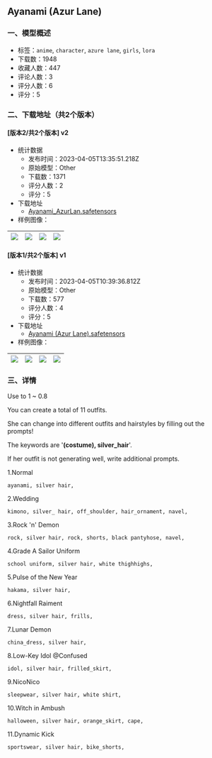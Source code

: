 ## Ayanami (Azur Lane)
### 一、模型概述

- 标签：`anime`, `character`, `azure lane`, `girls`, `lora`
- 下载数：1948
- 收藏人数：447
- 评论人数：3
- 评分人数：6
- 评分：5

### 二、下载地址（共2个版本）

#### [版本2/共2个版本] v2

- 统计数据
  - 发布时间：2023-04-05T13:35:51.218Z
  - 原始模型：Other
  - 下载数：1371
  - 评分人数：2
  - 评分：5
- 下载地址
  - [Ayanami_AzurLan.safetensors](https://civitai.com/api/download/models/36987)
- 样例图像：

| <img src="https://image.civitai.com/xG1nkqKTMzGDvpLrqFT7WA/3c5a8424-1a25-4a6b-1a07-0fae8c316d00/width=450/421439.jpeg" /> | <img src="https://image.civitai.com/xG1nkqKTMzGDvpLrqFT7WA/0c2189ca-5425-4e78-d604-b2ab1c55e600/width=450/421440.jpeg" /> | <img src="https://image.civitai.com/xG1nkqKTMzGDvpLrqFT7WA/a5ca6a90-4f28-46e6-767c-c61b356f5300/width=450/421438.jpeg" /> | <img src="https://image.civitai.com/xG1nkqKTMzGDvpLrqFT7WA/6e9b1f54-27f8-4e5e-0a79-8b093059f600/width=450/421444.jpeg" /> |
| ---- | ---- | ---- | ---- |

#### [版本1/共2个版本] v1

- 统计数据
  - 发布时间：2023-04-05T10:39:36.812Z
  - 原始模型：Other
  - 下载数：577
  - 评分人数：4
  - 评分：5
- 下载地址
  - [Ayanami (Azur Lane).safetensors](https://civitai.com/api/download/models/32951)
- 样例图像：

| <img src="https://image.civitai.com/xG1nkqKTMzGDvpLrqFT7WA/877421b8-50d5-4dae-444a-14de31c50200/width=450/375339.jpeg" /> | <img src="https://image.civitai.com/xG1nkqKTMzGDvpLrqFT7WA/d439cb42-940e-483d-19c2-33418c47ac00/width=450/375348.jpeg" /> | <img src="https://image.civitai.com/xG1nkqKTMzGDvpLrqFT7WA/4a7902f5-0b45-41fc-669b-9d0bb1ea7300/width=450/375347.jpeg" /> | <img src="https://image.civitai.com/xG1nkqKTMzGDvpLrqFT7WA/85774e16-a8f7-4951-46c0-1e63338df600/width=450/375346.jpeg" /> |
| ---- | ---- | ---- | ---- |


### 三、详情
<p>Use to 1 ~ 0.8</p><p>You can create a total of 11 outfits.</p><p>She can change into different outfits and hairstyles by filling out the prompts!</p><p>The keywords are '<strong>(costume), silver_hair</strong>'.</p><p>If her outfit is not generating well, write additional prompts.</p><p></p><p>1.Normal</p><pre><code>ayanami, silver hair,</code></pre><p></p><p></p><p>2.Wedding</p><pre><code>kimono, silver_ hair, off_shoulder, hair_ornament, navel,</code></pre><p></p><p>3.Rock 'n' Demon</p><pre><code>rock, silver hair, rock, shorts, black pantyhose, navel,</code></pre><p></p><p></p><p>4.Grade A Sailor Uniform</p><pre><code>school uniform, silver hair, white thighhighs,</code></pre><p></p><p></p><p>5.Pulse of the New Year</p><pre><code>hakama, silver hair,</code></pre><p></p><p></p><p>6.Nightfall Raiment</p><pre><code>dress, silver hair, frills,</code></pre><p></p><p></p><p>7.Lunar Demon</p><pre><code>china_dress, silver hair,</code></pre><p></p><p></p><p>8.Low-Key Idol @Confused</p><pre><code>idol, silver hair, frilled_skirt,</code></pre><p></p><p></p><p>9.NicoNico</p><pre><code>sleepwear, silver hair, white shirt,</code></pre><p></p><p></p><p>10.Witch in Ambush</p><pre><code>halloween, silver hair, orange_skirt, cape,</code></pre><p></p><p>11.Dynamic Kick</p><pre><code>sportswear, silver hair, bike_shorts,</code></pre><p></p><p></p><p></p>